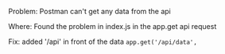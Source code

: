 Problem:
Postman can't get any data from the api

Where:
Found the problem in index.js in the app.get api request

Fix:
added '/api' in front of the data
`app.get('/api/data',`